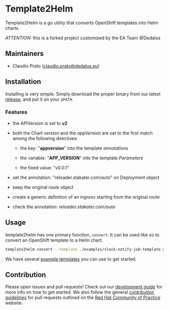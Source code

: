 # Template2Helm

Template2Helm is a go utility that converts OpenShift templates into Helm charts.

*ATTENTION:* this is a forked project customized by the EA Team @Dedalus

## Maintainers

- Claudio Prato (<claudio.prato@dedalus.eu>)

## Installation

Installing is very simple. Simply download the proper binary from our latest [release](https://github.com/dedalus-enterprise-architect/template2helm/releases), and put it on your `$PATH`.

### Features

- the APIVersion is set to __v2__

- both the Chart *version* and the *appVersion* are set to the first match among the following directives:

  - the key: "__appversion__" into the template *annotations*

  - the variable: "__APP_VERSION__" into the template *Parameters*

  - the fixed value: "v0.0.1"

- set the annotation: "reloader.stakater.com/auto" on Deployment object

- keep the original *route* object

- create a generic definition of an *ingress* starting from the original *route*

- check the annotation: *reloader.stakater.com/auto*

## Usage

template2helm has one primary function, `convert`. It can be used like so to convert an OpenShift template to a Helm chart.

```bash
template2helm convert --template ./examples/slack-notify-job-template.yml --chart ~/tmp/charts
```

We have several [example templates](./examples/) you can use to get started.

## Contribution

Please open issues and pull requests! Check out our [development guide](./docs/dev_guide.md) for more info on how to get started. We also follow the general [contribution guidelines](https://redhat-cop.github.io/contrib/) for pull requests outlined on the [Red Hat Community of Practice](https://redhat-cop.github.io) website.
